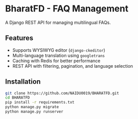 # BharatFD - FAQ Management

A Django REST API for managing multilingual FAQs.

## Features
- Supports WYSIWYG editor (`django-ckeditor`)
- Multi-language translation using `googletrans`
- Caching with Redis for better performance
- REST API with filtering, pagination, and language selection

## Installation

```bash
git clone https://github.com/NAIDU0019/BHARATFD.git
cd BHARATFD
pip install -r requirements.txt
python manage.py migrate
python manage.py runserver
